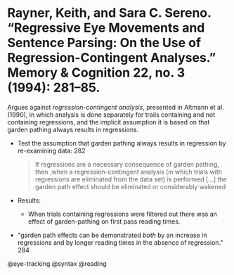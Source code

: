 # Rayner, Keith, and Sara C. Sereno. “Regressive Eye Movements and Sentence Parsing: On the Use of Regression-Contingent Analyses.” Memory & Cognition 22, no. 3 (1994): 281–85.

Argues against *regression-contingent analysis*, presented in Altmann et al. (1990), in which analysis is done separately for trails containing and not containing regressions, and the implicit assumption it is based on that garden pathing always results in regressions.

- Test the assumption that garden pathing always results in regression by re-examining data: 282

  > If regressions are a necessary consequence of garden pathing, then ,when a regression-contingent analysis (in which trials with regressions are eliminated from the data set) is performed [...] the garden path effect should be eliminated or considerably wakened

- Results:
  - When trials containing regressions were filtered out there was an effect of garden-pathing on first pass reading times.

- "garden path effects can be demonstrated *both* by an increase in regressions and by longer reading times in the absence of regression." 284

@eye-tracking
@syntax
@reading
